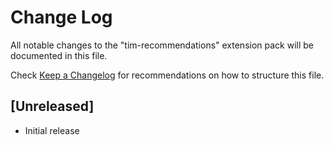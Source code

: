 # Change Log

All notable changes to the "tim-recommendations" extension pack will be documented in this file.

Check [Keep a Changelog](http://keepachangelog.com/) for recommendations on how to structure this file.

## [Unreleased]

- Initial release
